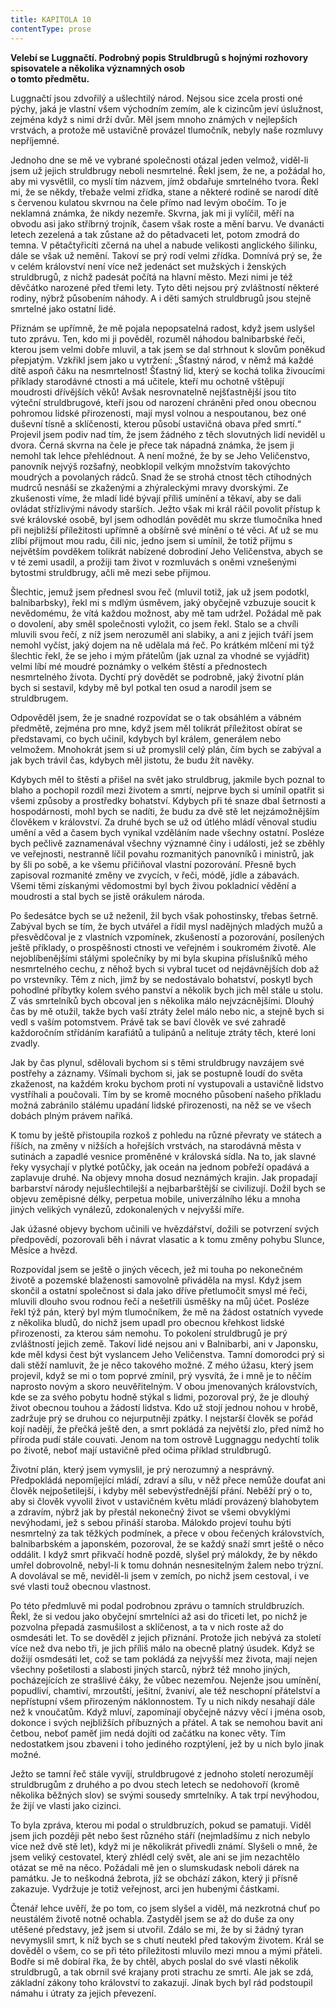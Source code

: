 ```yaml
---
title: KAPITOLA 10
contentType: prose
---
```


**Velebí se Luggnačtí. Podrobný popis Struldbrugů s hojnými rozhovory spisovatele a několika významných osob  
o tomto předmětu.**

Luggnačtí jsou zdvořilý a ušlechtilý národ. Nejsou sice zcela prosti oné pýchy, jaká je vlastní všem východním zemím, ale k cizincům jeví úslužnost, zejména když s nimi drží dvůr. Měl jsem mnoho známých v nejlepších vrstvách, a protože mě ustavičně provázel tlumočník, nebyly naše rozmluvy nepříjemné.

Jednoho dne se mě ve vybrané společnosti otázal jeden velmož, viděl-li jsem už jejich struldbrugy neboli nesmrtelné. Řekl jsem, že ne, a požádal ho, aby mi vysvětlil, co myslí tím názvem, jímž obdařuje smrtelného tvora. Řekl mi, že se někdy, třebaže velmi zřídka, stane a některé rodině se narodí dítě s červenou kulatou skvrnou na čele přímo nad levým obočím. To je neklamná známka, že nikdy nezemře. Skvrna, jak mi ji vylíčil, měří na obvodu asi jako stříbrný trojník, časem však roste a mění barvu. Ve dvanácti letech zezelená a tak zůstane až do pětadvaceti let, potom zmodrá do temna. V pětačtyřicíti zčerná na uhel a nabude velikosti anglického šilinku, dále se však už nemění. Takoví se prý rodí velmi zřídka. Domnívá prý se, že v celém království není více než jedenáct set mužských i ženských struldbrugů, z nichž padesát počítá na hlavní město. Mezi nimi je též děvčátko narozené před třemi lety. Tyto děti nejsou prý zvláštností některé rodiny, nýbrž působením náhody. A i děti samých struldbrugů jsou stejně smrtelné jako ostatní lidé.

Přiznám se upřímně, že mě pojala nepopsatelná radost, když jsem uslyšel tuto zprávu. Ten, kdo mi ji pověděl, rozuměl náhodou balnibarbské řeči, kterou jsem velmi dobře mluvil, a tak jsem se dal strhnout k slovům poněkud přepjatým. Vzkřikl jsem jako u vytržení: „Šťastný národ, v němž má každé dítě aspoň čáku na nesmrtelnost! Šťastný lid, který se kochá tolika živoucími příklady starodávné ctnosti a má učitele, kteří mu ochotně vštěpují moudrosti dřívějších věků! Avšak nesrovnatelně nejšťastnější jsou tito výteční struldbrugové, kteří jsou od narození chráněni před onou obecnou pohromou lidské přirozenosti, mají mysl volnou a nespoutanou, bez oné duševní tísně a sklíčenosti, kterou působí ustavičná obava před smrtí.“ Projevil jsem podiv nad tím, že jsem žádného z těch slovutných lidí neviděl u dvora. Černá skvrna na čele je přece tak nápadná známka, že jsem ji nemohl tak lehce přehlédnout. A není možné, že by se Jeho Veličenstvo, panovník nejvýš rozšafný, neobklopil velkým množstvím takovýchto moudrých a povolaných rádců. Snad že se strohá ctnost těch ctihodných mudrců nesnáší se zkaženými a zhýraleckými mravy dvorskými. Ze zkušenosti víme, že mladí lidé bývají příliš umínění a těkaví, aby se dali ovládat střízlivými návody starších. Ježto však mi král ráčil povolit přístup k své královské osobě, byl jsem odhodlán povědět mu skrze tlumočníka hned při nejbližší příležitosti upřímně a obšírně své mínění o té věci. Ať už se mu zlíbí přijmout mou radu, čili nic, jedno jsem si umínil, že totiž přijmu s největším povděkem tolikrát nabízené dobrodiní Jeho Veličenstva, abych se v té zemi usadil, a prožiji tam život v rozmluvách s oněmi vznešenými bytostmi struldbrugy, ačli mě mezi sebe přijmou.

Šlechtic, jemuž jsem přednesl svou řeč (mluvil totiž, jak už jsem podotkl, balnibarbsky), řekl mi s mdlým úsměvem, jaký obyčejně vzbuzuje soucit k nevědomému, že vítá každou možnost, aby mě tam udržel. Požádal mě pak o dovolení, aby směl společnosti vyložit, co jsem řekl. Stalo se a chvíli mluvili svou řečí, z níž jsem nerozuměl ani slabiky, a ani z jejich tváří jsem nemohl vyčíst, jaký dojem na ně udělala má řeč. Po krátkém mlčení mi týž šlechtic řekl, že se jeho i mým přátelům (jak uznal za vhodné se vyjádřit) velmi líbí mé moudré poznámky o velkém štěstí a přednostech nesmrtelného života. Dychtí prý dovědět se podrobně, jaký životní plán bych si sestavil, kdyby mě byl potkal ten osud a narodil jsem se struldbrugem.

Odpověděl jsem, že je snadné rozpovídat se o tak obsáhlém a vábném předmětě, zejména pro mne, když jsem měl tolikrát příležitost obírat se představami, co bych učinil, kdybych byl králem, generálem nebo velmožem. Mnohokrát jsem si už promyslil celý plán, čím bych se zabýval a jak bych trávil čas, kdybych měl jistotu, že budu žít navěky.

Kdybych měl to štěstí a přišel na svět jako struldbrug, jakmile bych poznal to blaho a pochopil rozdíl mezi životem a smrtí, nejprve bych si umínil opatřit si všemi způsoby a prostředky bohatství. Kdybych při té snaze dbal šetrnosti a hospodárnosti, mohl bych se nadíti, že budu za dvě stě let nejzámožnějším člověkem v království. Za druhé bych se už od útlého mládí věnoval studiu umění a věd a časem bych vynikal vzděláním nade všechny ostatní. Posléze bych pečlivě zaznamenával všechny významné činy i události, jež se zběhly ve veřejnosti, nestranně líčil povahu rozmanitých panovníků i ministrů, jak by šli po sobě, a ke všemu přičiňoval vlastní pozorování. Přesně bych zapisoval rozmanité změny ve zvycích, v řeči, módě, jídle a zábavách. Všemi těmi získanými vědomostmi byl bych živou pokladnicí vědění a moudrosti a stal bych se jistě orákulem národa.

Po šedesátce bych se už neženil, žil bych však pohostinsky, třebas šetrně. Zabýval bych se tím, že bych utvářel a řídil mysl nadějných mladých mužů a přesvědčoval je z vlastních vzpomínek, zkušeností a pozorování, posílených ještě příklady, o prospěšnosti ctnosti ve veřejném i soukromém životě. Ale nejoblíbenějšími stálými společníky by mi byla skupina příslušníků mého nesmrtelného cechu, z něhož bych si vybral tucet od nejdávnějších dob až po vrstevníky. Těm z nich, jimž by se nedostávalo bohatství, poskytl bych pohodlné příbytky kolem svého panství a několik bych jich měl stále u stolu. Z vás smrtelníků bych obcoval jen s několika málo nejvzácnějšími. Dlouhý čas by mě otužil, takže bych vaší ztráty želel málo nebo nic, a stejně bych si vedl s vaším potomstvem. Právě tak se baví člověk ve své zahradě každoročním střídáním karafiátů a tulipánů a nelituje ztráty těch, které loni zvadly.

Jak by čas plynul, sdělovali bychom si s těmi struldbrugy navzájem své postřehy a záznamy. Všímali bychom si, jak se postupně loudí do světa zkaženost, na každém kroku bychom proti ní vystupovali a ustavičně lidstvo vystříhali a poučovali. Tím by se kromě mocného působení našeho příkladu možná zabránilo stálému upadání lidské přirozenosti, na něž se ve všech dobách plným právem naříká.

K tomu by ještě přistoupila rozkoš z pohledu na různé převraty ve státech a říších, na změny v nižších a hořejších vrstvách, na starodávná města v sutinách a zapadlé vesnice proměněné v královská sídla. Na to, jak slavné řeky vysychají v plytké potůčky, jak oceán na jednom pobřeží opadává a zaplavuje druhé. Na objevy mnoha dosud neznámých krajin. Jak propadají barbarství národy nejušlechtilejší a nejbarbarštější se civilizují. Dožil bych se objevu zeměpisné délky, perpetua mobile, univerzálního léku a mnoha jiných velikých vynálezů, zdokonalených v nejvyšší míře.

Jak úžasné objevy bychom učinili ve hvězdářství, dožili se potvrzení svých předpovědí, pozorovali běh i návrat vlasatic a k tomu změny pohybu Slunce, Měsíce a hvězd.

Rozpovídal jsem se ještě o jiných věcech, jež mi touha po nekonečném životě a pozemské blaženosti samovolně přiváděla na mysl. Když jsem skončil a ostatní společnost si dala jako dříve přetlumočit smysl mé řeči, mluvili dlouho svou rodnou řečí a nešetřili úsměšky na můj účet. Posléze řekl týž pán, který byl mým tlumočníkem, že mě na žádost ostatních vyvede z několika bludů, do nichž jsem upadl pro obecnou křehkost lidské přirozenosti, za kterou sám nemohu. To pokolení struldbrugů je prý zvláštností jejich země. Takoví lidé nejsou ani v Balnibarbi, ani v Japonsku, kde měl kdysi čest být vyslancem Jeho Veličenstva. Tamní domorodci prý si dali stěží namluvit, že je něco takového možné. Z mého úžasu, který jsem projevil, když se mi o tom poprvé zmínil, prý vysvítá, že i mně je to něčím naprosto novým a skoro neuvěřitelným. V obou jmenovaných královstvích, kde se za svého pobytu hodně stýkal s lidmi, pozoroval prý, že je dlouhý život obecnou touhou a žádostí lidstva. Kdo už stojí jednou nohou v hrobě, zadržuje prý se druhou co nejurputněji zpátky. I nejstarší člověk se pořád kojí nadějí, že přečká ještě den, a smrt pokládá za největší zlo, před nímž ho příroda pudí stále couvati. Jenom na tom ostrově Luggnaggu nedychtí tolik po životě, neboť mají ustavičně před očima příklad struldbrugů.

Životní plán, který jsem vymyslil, je prý nerozumný a nesprávný. Předpokládá nepomíjející mládí, zdraví a sílu, v něž přece nemůže doufat ani člověk nejpošetilejší, i kdyby měl sebevýstřednější přání. Neběží prý o to, aby si člověk vyvolil život v ustavičném květu mládí provázený blahobytem a zdravím, nýbrž jak by přestál nekonečný život se všemi obvyklými nevýhodami, jež s sebou přináší staroba. Málokdo projeví touhu býti nesmrtelný za tak těžkých podmínek, a přece v obou řečených královstvích, balnibarbském a japonském, pozoroval, že se každý snaží smrt ještě o něco oddálit. I když smrt přikvačí hodně pozdě, slyšel prý málokdy, že by někdo umřel dobrovolně, nebyl-li k tomu dohnán nesnesitelným žalem nebo trýzní. A dovolával se mě, neviděl-li jsem v zemích, po nichž jsem cestoval, i ve své vlasti touž obecnou vlastnost.

Po této předmluvě mi podal podrobnou zprávu o tamních struldbruzích. Řekl, že si vedou jako obyčejní smrtelníci až asi do třiceti let, po nichž je pozvolna přepadá zasmušilost a sklíčenost, a ta v nich roste až do osmdesáti let. To se dověděl z jejich přiznání. Protože jich nebývá za století více než dva nebo tři, je jich příliš málo na obecně platný úsudek. Když se dožijí osmdesáti let, což se tam pokládá za nejvyšší mez života, mají nejen všechny pošetilosti a slabosti jiných starců, nýbrž též mnoho jiných, pocházejících ze strašlivé čáky, že vůbec nezemřou. Nejenže jsou umínění, popudliví, chamtiví, mrzoutští, ješitní, žvaniví, ale též neschopní přátelství a nepřístupní všem přirozeným náklonnostem. Ty u nich nikdy nesahají dále než k vnoučatům. Když mluví, zapomínají obyčejně názvy věcí i jména osob, dokonce i svých nejbližších příbuzných a přátel. A tak se nemohou bavit ani četbou, neboť paměť jim nedá dojíti od začátku na konec věty. Tím nedostatkem jsou zbaveni i toho jediného rozptýlení, jež by u nich bylo jinak možné.

Ježto se tamní řeč stále vyvíjí, struldbrugové z jednoho století nerozumějí struldbrugům z druhého a po dvou stech letech se nedohovoří (kromě několika běžných slov) se svými sousedy smrtelníky. A tak trpí nevýhodou, že žijí ve vlasti jako cizinci.

To byla zpráva, kterou mi podal o struldbruzích, pokud se pamatuji. Viděl jsem jich později pět nebo šest různého stáří (nejmladšímu z nich nebylo více než dvě stě let), když mi je několikrát přivedli známí. Slyšeli o mně, že jsem veliký cestovatel, který zhlédl celý svět, ale ani se jim nezachtělo otázat se mě na něco. Požádali mě jen o slumskudask neboli dárek na památku. Je to neškodná žebrota, jíž se obchází zákon, který ji přísně zakazuje. Vydržuje je totiž veřejnost, arci jen hubenými částkami.

Čtenář lehce uvěří, že po tom, co jsem slyšel a viděl, má nezkrotná chuť po neustálém životě notně ochabla. Zastyděl jsem se až do duše za ony utěšené představy, jež jsem si utvořil. Zdálo se mi, že by si žádný tyran nevymyslil smrt, k níž bych se s chutí neutekl před takovým životem. Král se dověděl o všem, co se při této příležitosti mluvilo mezi mnou a mými přáteli. Bodře si mě dobíral řka, že by chtěl, abych poslal do své vlasti několik struldbrugů, a tak obrnil své krajany proti strachu ze smrti. Ale jak se zdá, základní zákony toho království to zakazují. Jinak bych byl rád podstoupil námahu i útraty za jejich převezení.
